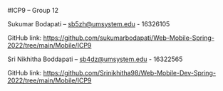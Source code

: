 #ICP9 – Group 12

Sukumar Bodapati – sb5zh@umsystem.edu - 16326105

GitHub link: https://github.com/sukumarbodapati/Web-Mobile-Spring-2022/tree/main/Mobile/ICP9


Sri Nikhitha Boddapati – sb4dz@umsystem.edu  - 16322565     
 
GitHub link: https://github.com/Srinikhitha98/Web-Mobile-Dev-Spring-2022/tree/main/Mobile/ICP9
